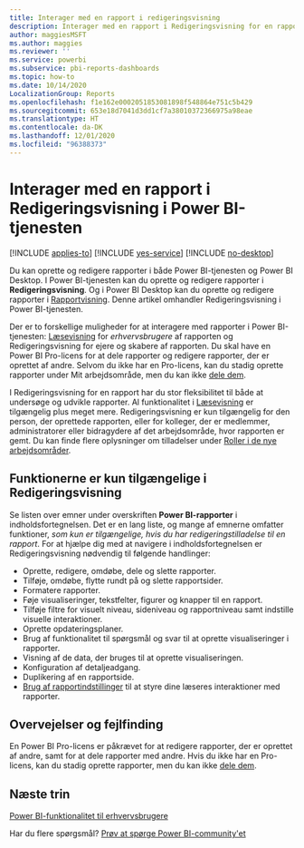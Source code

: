 ```yaml
---
title: Interager med en rapport i redigeringsvisning
description: Interager med en rapport i Redigeringsvisning for en rapport i Power BI-tjenesten
author: maggiesMSFT
ms.author: maggies
ms.reviewer: ''
ms.service: powerbi
ms.subservice: pbi-reports-dashboards
ms.topic: how-to
ms.date: 10/14/2020
LocalizationGroup: Reports
ms.openlocfilehash: f1e162e0002051853081898f548864e751c5b429
ms.sourcegitcommit: 653e18d7041d3dd1cf7a38010372366975a98eae
ms.translationtype: HT
ms.contentlocale: da-DK
ms.lasthandoff: 12/01/2020
ms.locfileid: "96388373"
---
```

# <a name="interact-with-a-report-in-editing-view-in-the-power-bi-service"></a>Interager med en rapport i Redigeringsvisning i Power BI-tjenesten

[!INCLUDE [applies-to](../includes/applies-to.md)] [!INCLUDE [yes-service](../includes/yes-service.md)] [!INCLUDE [no-desktop](../includes/no-desktop.md)]

Du kan oprette og redigere rapporter i både Power BI-tjenesten og Power BI Desktop. I Power BI-tjenesten kan du oprette og redigere rapporter i **Redigeringsvisning**. Og i Power BI Desktop kan du oprette og redigere rapporter i [Rapportvisning](desktop-report-view.md). Denne artikel omhandler Redigeringsvisning i Power BI-tjenesten. 

Der er to forskellige muligheder for at interagere med rapporter i Power BI-tjenesten: [Læsevisning](../consumer/end-user-reading-view.md) for *erhvervsbrugere* af rapporten og Redigeringsvisning for ejere og skabere af rapporten.  Du skal have en Power BI Pro-licens for at dele rapporter og redigere rapporter, der er oprettet af andre. Selvom du ikke har en Pro-licens, kan du stadig oprette rapporter under Mit arbejdsområde, men du kan ikke [dele dem](../collaborate-share/service-share-reports.md).

I Redigeringsvisning for en rapport har du stor fleksibilitet til både at undersøge og udvikle rapporter. Al funktionalitet i [Læsevisning](../consumer/end-user-reading-view.md) er tilgængelig plus meget mere. Redigeringsvisning er kun tilgængelig for den person, der oprettede rapporten, eller for kolleger, der er medlemmer, administratorer eller bidragydere af det arbejdsområde, hvor rapporten er gemt. Du kan finde flere oplysninger om tilladelser under [Roller i de nye arbejdsområder](../collaborate-share/service-new-workspaces.md#roles-in-the-new-workspaces).

## <a name="functionality-only-available-in-editing-view"></a>Funktionerne er kun tilgængelige i Redigeringsvisning
Se listen over emner under overskriften **Power BI-rapporter** i indholdsfortegnelsen. Det er en lang liste, og mange af emnerne omfatter funktioner, *som kun er tilgængelige, hvis du har redigeringstilladelse til en rapport*.  For at hjælpe dig med at navigere i indholdsfortegnelsen er Redigeringsvisning nødvendig til følgende handlinger:

* Oprette, redigere, omdøbe, dele og slette rapporter.
* Tilføje, omdøbe, flytte rundt på og slette rapportsider.
* Formatere rapporter.
* Føje visualiseringer, tekstfelter, figurer og knapper til en rapport.
* Tilføje filtre for visuelt niveau, sideniveau og rapportniveau samt indstille visuelle interaktioner.
* Oprette opdateringsplaner.
* Brug af funktionalitet til spørgsmål og svar til at oprette visualiseringer i rapporter.
* Visning af de data, der bruges til at oprette visualiseringen. 
* Konfiguration af detaljeadgang.
* Duplikering af en rapportside.
* [Brug af rapportindstillinger](power-bi-report-settings.md) til at styre dine læseres interaktioner med rapporter.

## <a name="considerations-and-troubleshooting"></a>Overvejelser og fejlfinding
En Power BI Pro-licens er påkrævet for at redigere rapporter, der er oprettet af andre, samt for at dele rapporter med andre.  Hvis du ikke har en Pro-licens, kan du stadig oprette rapporter, men du kan ikke [dele dem](../collaborate-share/service-share-reports.md).


## <a name="next-steps"></a>Næste trin

[Power BI-funktionalitet til erhvervsbrugere](../consumer/end-user-reading-view.md)

Har du flere spørgsmål? [Prøv at spørge Power BI-community'et](https://community.powerbi.com/)
